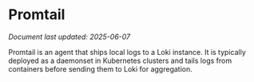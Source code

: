 # Promtail

_Document last updated: 2025-06-07_

Promtail is an agent that ships local logs to a Loki instance. It is typically deployed as a daemonset in Kubernetes clusters and tails logs from containers before sending them to Loki for aggregation.
